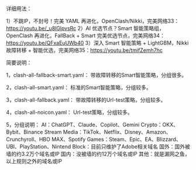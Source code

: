 详细用法：

1）不跳IP，不封号！完美 YAML 再进化，OpenClash/Nikki，完美网络33：https://youtu.be/_u8lGlpvsRc
2）AI 优选节点？Smart 智能策略组，OpenClash 再进化，FallBack + Smart 完美优选节点，完美网络34：https://youtu.be/QFxaEuUWb40
3）深入 Smart 智能策略 + LightGBM，Nikki 故障转移 + 智能优选，完美网络35：https://youtu.be/tmifZemh7hc

简要说明：

1，clash-all-fallback-smart.yaml：
带故障转移的Smart智能策略，分组很多。

2，clash-all-smart.yaml：
标准的Smart智能策略，分组较多。

3，clash-all-fallback.yaml：
带故障转移的Url-test策略，分组较多。

4，clash-all-noicon.yaml：
Url-test策略，分组较多。

5，分组说明：
AI：ChatGPT、Claude、Copilot、Gemini
Crypto：OKX、Bybit、Binance
Stream Media：TikTok、Netflix、Disney、Amazon、Crunchyroll、HBO MAX、Spotify
Games：Steam、Epic、EA、Blizzard、UBI、PlayStation、Nintend
Block：目前只维护了Adobe相关域名
国外：国外被墙的约3.2万个域名或IP
国内：没被墙的约12万个域名或IP
其他：就是漏网之鱼，以上规则之外的域名或IP


